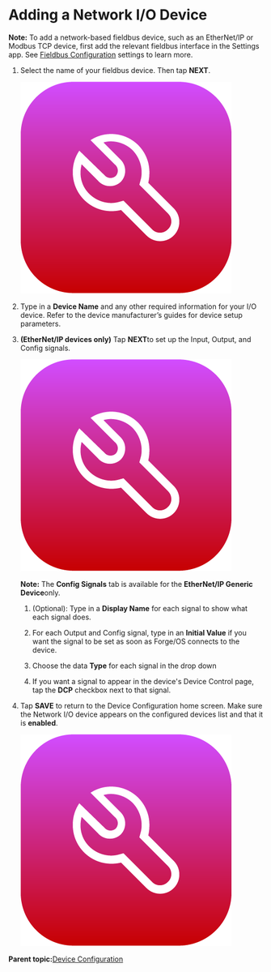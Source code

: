 # Adding a Network I/O Device

**Note:** To add a network-based fieldbus device, such as an EtherNet/IP or Modbus TCP device, first add the relevant fieldbus interface in the Settings app. See [Fieldbus Configuration](../3-Settings-App/fieldbus_configuration.md) settings to learn more.

1.  Select the name of your fieldbus device. Then tap **NEXT**.

    ![](../Images/Device-Config-App-5-x/device_config_icon_5x.png)

2.  Type in a **Device Name** and any other required information for your I/O device. Refer to the device manufacturer’s guides for device setup parameters.

3.  **\(EtherNet/IP devices only\)** Tap **NEXT**to set up the Input, Output, and Config signals.

    ![](../Images/Device-Config-App-5-x/device_config_icon_5x.png)

    **Note:** The **Config Signals** tab is available for the **EtherNet/IP Generic Device**only.

    1.  \(Optional\): Type in a **Display Name** for each signal to show what each signal does.

    2.  For each Output and Config signal, type in an **Initial Value** if you want the signal to be set as soon as Forge/OS connects to the device.

    3.  Choose the data **Type** for each signal in the drop down

    4.  If you want a signal to appear in the device's Device Control page, tap the **DCP** checkbox next to that signal.

4.  Tap **SAVE** to return to the Device Configuration home screen. Make sure the Network I/O device appears on the configured devices list and that it is ​**enabled**​.

    ![](../Images/Device-Config-App-5-x/device_config_icon_5x.png)


**Parent topic:**[Device Configuration](../4-Device-Configuration-App/device_configuration.md)

